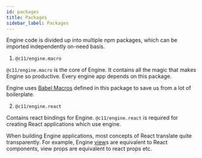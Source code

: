 ```yaml
---
id: packages
title: Packages
sidebar_label: Packages
---
```


Engine code is divided up into multiple npm packages, which can be imported
independently on-need basis.

1. `@c11/engine.macro`

  `@c11/engine.macro` is the core of Engine. It contains all the magic that
  makes Engine so productive. Every engine app depends on this package.

  Engine uses [Babel Macros](https://github.com/kentcdodds/babel-plugin-macros)
  defined in this package to save us from a lot of boilerplate.

2. `@c11/engine.react`

  Contains react bindings for Engine. `@c11/engine.react` is required for
  creating React applications which use engine.

  When building Engine applications, most concepts of React translate quite
  transparently. For example, Engine [view](/docs/api/view)s are equivalent to
  React components, view props are equivalent to react props etc.

